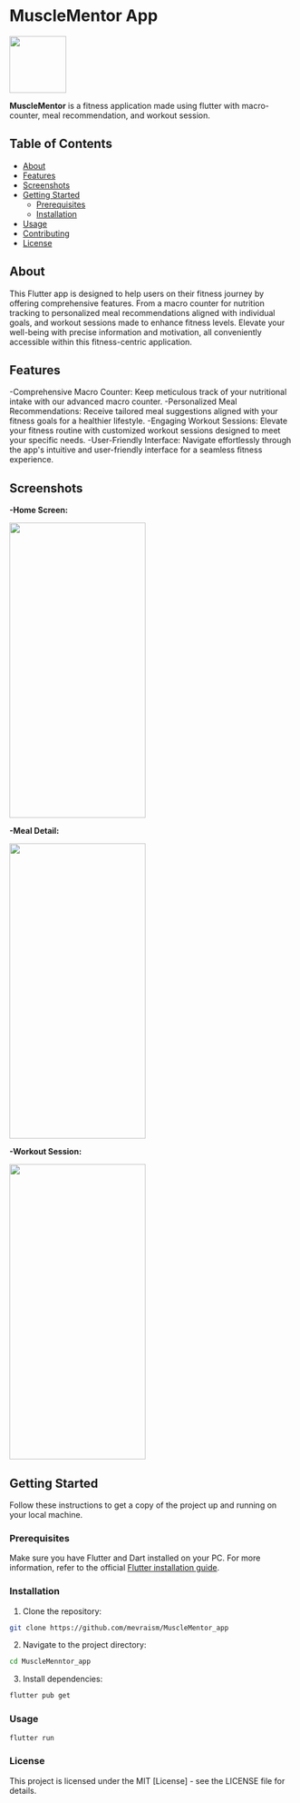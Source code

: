 # MuscleMentor App
<img src="https://github.com/mevraism/MuscleMentor_app/assets/146084224/45b87427-2f5d-4dc0-87da-901967c35ddc" width="100" height="100">

**MuscleMentor** is a fitness application made using flutter with macro-counter, meal recommendation, and workout session.

## Table of Contents

- [About](#about)
- [Features](#features)
- [Screenshots](#screenshots)
- [Getting Started](#getting-started)
  - [Prerequisites](#prerequisites)
  - [Installation](#installation)
- [Usage](#usage)
- [Contributing](#contributing)
- [License](#license)

## About

This Flutter app is designed to help users on their fitness journey by offering comprehensive features. From a macro counter for nutrition tracking to personalized meal recommendations aligned with individual goals, and workout sessions made to enhance fitness levels. Elevate your well-being with precise information and motivation, all conveniently accessible within this fitness-centric application.

## Features

-Comprehensive Macro Counter: Keep meticulous track of your nutritional intake with our advanced macro counter.
-Personalized Meal Recommendations: Receive tailored meal suggestions aligned with your fitness goals for a healthier lifestyle.
-Engaging Workout Sessions: Elevate your fitness routine with customized workout sessions designed to meet your specific needs.
-User-Friendly Interface: Navigate effortlessly through the app's intuitive and user-friendly interface for a seamless fitness experience.

## Screenshots

**-Home Screen:**

<img src="https://github.com/mevraism/MuscleMentor_app/assets/146084224/73422e78-671c-4ef3-a792-e14863581fdf" width="240" height="520">

**-Meal Detail:**

<img src="https://github.com/mevraism/MuscleMentor_app/assets/146084224/fb32ffc4-e3c1-408d-89e3-4753cac54a4f" width="240" height="520">


**-Workout Session:**

<img src="https://github.com/mevraism/MuscleMentor_app/assets/146084224/68bc1e03-5b27-4647-8fda-c85f2558f0f6" width="240" height="520">


## Getting Started

Follow these instructions to get a copy of the project up and running on your local machine.

### Prerequisites

Make sure you have Flutter and Dart installed on your PC. For more information, refer to the official [Flutter installation guide](https://flutter.dev/docs/get-started/install).

### Installation

1. Clone the repository:

```bash
git clone https://github.com/mevraism/MuscleMentor_app
```

2. Navigate to the project directory:

```bash
cd MuscleMenntor_app
```

3. Install dependencies:

```bash
flutter pub get
```

### Usage

```bash
flutter run
```

### License

This project is licensed under the MIT [License] - see the LICENSE file for details.
